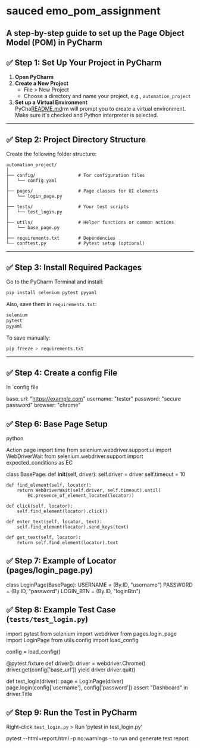 # sauced emo_pom_assignment

A **step-by-step guide** 
to set up the **Page Object Model (POM)** in **PyCharm**
---

## ✅ Step 1: Set Up Your Project in PyCharm

1. **Open PyCharm**
2. **Create a New Project**  
   - File > New Project  
   - Choose a directory and name your project, e.g., `automation_project`
3. **Set up a Virtual Environment**  
   PyCha[README.md](README.md)rm will prompt you to create a virtual environment. Make sure it's checked and Python interpreter is selected.

---

## ✅ Step 2: Project Directory Structure 

Create the following folder structure:

```
automation_project/
│
├── config/                # For configuration files
│   └── config.yaml
│
├── pages/                 # Page classes for UI elements
│   └── login_page.py
│
├── tests/                 # Your test scripts
│   └── test_login.py
│
├── utils/                 # Helper functions or common actions
│   └── base_page.py
│
├── requirements.txt       # Dependencies
└── conftest.py            # Pytest setup (optional)
```

---

## ✅ Step 3: Install Required Packages

Go to the PyCharm Terminal and install:

```bash
pip install selenium pytest pyyaml
```

Also, save them in `requirements.txt`:

```txt
selenium
pytest
pyyaml
```

To save manually:
```bash
pip freeze > requirements.txt
```

---

## ✅ Step 4: Create a config File

In `config file

base_url: "https://example.com"
username: "tester"
password: "secure password"
browser: "chrome"


## ✅ Step 6: Base Page Setup 

python

Action page 
import time
from selenium.webdriver.support.ui import WebDriverWait
from selenium.webdriver.support import expected_conditions as EC

class BasePage:
    def __init__(self, driver):
        self.driver = driver
        self.timeout = 10

    def find_element(self, locator):
        return WebDriverWait(self.driver, self.timeout).until(
            EC.presence_of_element_located(locator))

    def click(self, locator):
        self.find_element(locator).click()

    def enter_text(self, locator, text):
        self.find_element(locator).send_keys(text)

    def get_text(self, locator):
        return self.find_element(locator).text


## ✅ Step 7: Example of Locator (pages/login_page.py)


class LoginPage(BasePage):
    USERNAME = (By.ID, "username")
    PASSWORD = (By.ID, "password")
    LOGIN_BTN = (By.ID, "loginBtn")


## ✅ Step 8: Example Test Case (`tests/test_login.py`)


import pytest
from selenium import webdriver
from pages.login_page import LoginPage
from utils.config import load_config

config = load_config()

@pytest.fixture
def driver():
    driver = webdriver.Chrome()
    driver.get(config['base_url'])
    yield driver
    driver.quit()

def test_login(driver):
    page = LoginPage(driver)
    page.login(config['username'], config['password'])
    assert "Dashboard" in driver.Title


## ✅ Step 9: Run the Test in PyCharm

Right-click `test_login.py` > Run ‘pytest in test_login.py’


pytest --html=report.html -p no:warnings - to run and generate test report